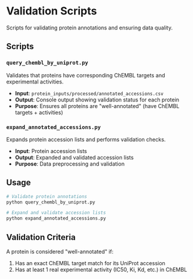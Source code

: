 # Validation Scripts

Scripts for validating protein annotations and ensuring data quality.

## Scripts

### `query_chembl_by_uniprot.py`
Validates that proteins have corresponding ChEMBL targets and experimental activities.
- **Input**: `protein_inputs/processed/annotated_accessions.csv`
- **Output**: Console output showing validation status for each protein
- **Purpose**: Ensures all proteins are "well-annotated" (have ChEMBL targets + activities)

### `expand_annotated_accessions.py`
Expands protein accession lists and performs validation checks.
- **Input**: Protein accession lists
- **Output**: Expanded and validated accession lists
- **Purpose**: Data preprocessing and validation

## Usage

```bash
# Validate protein annotations
python query_chembl_by_uniprot.py

# Expand and validate accession lists
python expand_annotated_accessions.py
```

## Validation Criteria

A protein is considered "well-annotated" if:
1. Has an exact ChEMBL target match for its UniProt accession
2. Has at least 1 real experimental activity (IC50, Ki, Kd, etc.) in ChEMBL 